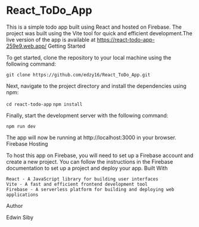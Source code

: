 # React_ToDo_App
This is a simple todo app built using React and hosted on Firebase. The project was built using the Vite tool for quick and efficient development.The live version of the app is available at https://react-todo-app-259e9.web.app/
Getting Started

To get started, clone the repository to your local machine using the following command:

```git clone https://github.com/edzy16/React_ToDo_App.git```

Next, navigate to the project directory and install the dependencies using npm:

```cd react-todo-app```
```npm install```

Finally, start the development server with the following command:

```npm run dev```

The app will now be running at http://localhost:3000 in your browser.
Firebase Hosting

To host this app on Firebase, you will need to set up a Firebase account and create a new project. You can follow the instructions in the Firebase documentation to set up a project and deploy your app.
Built With

    React - A JavaScript library for building user interfaces
    Vite - A fast and efficient frontend development tool
    Firebase - A serverless platform for building and deploying web applications

Author

  Edwin Siby
